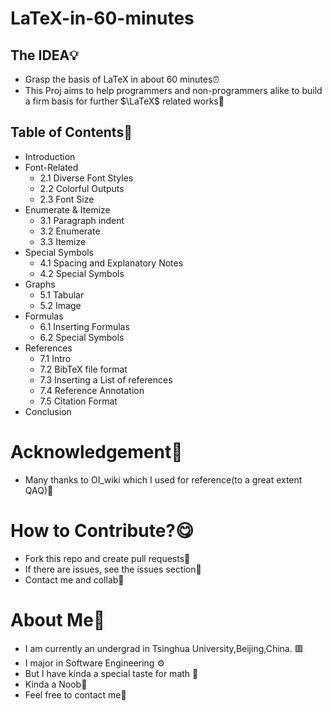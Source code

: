 

# LaTeX-in-60-minutes
## The IDEA💡
* Grasp the basis of LaTeX in about 60 minutes⏰
* This Proj aims to help programmers and non-programmers alike to build a firm basis for further $\LaTeX$ related works🤖

## Table of Contents📗
* Introduction
* Font-Related
    * 2.1 Diverse Font Styles 
    * 2.2 Colorful Outputs
    * 2.3 Font Size
* Enumerate & Itemize
    * 3.1 Paragraph indent 
    * 3.2 Enumerate 
    * 3.3 Itemize 
* Special Symbols 
    * 4.1 Spacing and Explanatory Notes 
    * 4.2 Special Symbols 
* Graphs 
    * 5.1 Tabular 
    * 5.2 Image
* Formulas 
    * 6.1 Inserting Formulas 
    * 6.2 Special Symbols 
* References 
    * 7.1 Intro 
    * 7.2 BibTeX file format 
    * 7.3 Inserting a List of references 
    * 7.4 Reference Annotation 
    * 7.5 Citation Format
* Conclusion

# Acknowledgement🌹
* Many thanks to OI_wiki which I used for reference(to a great extent QAQ)📝
# How to Contribute?😋
* Fork this repo and create pull requests👻
* If there are issues, see the issues section👾
* Contact me and collab🎃
# About Me🙌
* I am currently an undergrad in Tsinghua University,Beijing,China. 🟥
* I major in Software Engineering ⚙️
* But I have kinda a special taste for math 🤠
* Kinda a Noob🫥
* Feel free to contact me🤗

